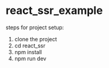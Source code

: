 # react_ssr_example

steps for project setup:

1. clone the project
2. cd react_ssr
3. npm install
4. npm run dev